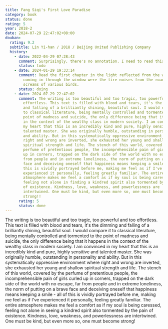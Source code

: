 ```yaml
---
title: Fang Siqi's First Love Paradise
category: book
status: done
rating: 5
year: 2018-2
date: 2024-07-29 22:47:02+08:00
douban:
  rating: 9.2
  subtitle: Lin Yi-han / 2018 / Beijing United Publishing Company
  history:
    - date: 2022-04-29 07:28:43
      comment: Surprisingly, there's no annotation. I need to read this book.
      status: todo
    - date: 2024-01-29 19:33:14
      comment: Read the first chapter in the light reflected from the windowsill. Also
        coming in through the window were the tire noises from the road and the
        screams of various birds.
      status: doing
    - date: 2024-07-29 22:47:02
      comment: The writing is too beautiful and too tragic, too powerful and too
        effortless. This text is filled with blood and tears, it's the dimming
        and falling of a brilliantly shining, beautiful soul. I would compare it
        to classical literature, being mentally controlled and tormented to the
        point of madness and suicide, the only difference being that it happens
        in the context of the wealthy class in modern society. I am convinced in
        my heart that this is an incredibly kind and pure, highly sensitive and
        talented master. She was originally humble, outstanding in personality
        and ability. But in this systematically oppressive environment where
        right and wrong are inverted, she exhausted her young and shallow
        spiritual strength and life. The stench of this world, covered by the
        perfume of pretentious people, the incomprehensible pain of girls curled
        up in corners, trapped on the dark side of the world with no escape, far
        from people and in extreme loneliness, the norm of putting on a brave
        face and deceiving oneself that happiness means keeping a smile - all of
        this is vividly portrayed before me, making me feel as if I've
        experienced it personally, feeling greatly familiar. The entire
        atmosphere makes me feel a comfort as if my soul is being caressed,
        feeling not alone in finding a kindred spirit also tormented by the pain
        of existence. Kindness, love, weakness, and powerlessness are
        intertwined. One must be kind, but even more so, one must become
        strong!!
      rating: 5
      status: done
---
```


The writing is too beautiful and too tragic, too powerful and too effortless. This text is filled with blood and tears, it's the dimming and falling of a brilliantly shining, beautiful soul. I would compare it to classical literature, being mentally controlled and tormented to the point of madness and suicide, the only difference being that it happens in the context of the wealthy class in modern society. I am convinced in my heart that this is an incredibly kind and pure, highly sensitive and talented master. She was originally humble, outstanding in personality and ability. But in this systematically oppressive environment where right and wrong are inverted, she exhausted her young and shallow spiritual strength and life. The stench of this world, covered by the perfume of pretentious people, the incomprehensible pain of girls curled up in corners, trapped on the dark side of the world with no escape, far from people and in extreme loneliness, the norm of putting on a brave face and deceiving oneself that happiness means keeping a smile - all of this is vividly portrayed before me, making me feel as if I've experienced it personally, feeling greatly familiar. The entire atmosphere makes me feel a comfort as if my soul is being caressed, feeling not alone in seeing a kindred spirit also tormented by the pain of existence. Kindness, love, weakness, and powerlessness are intertwined. One must be kind, but even more so, one must become strong!
